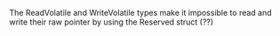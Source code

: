 The ReadVolatile and WriteVolatile types make it impossible to read and write their raw pointer by using the Reserved struct (??)
